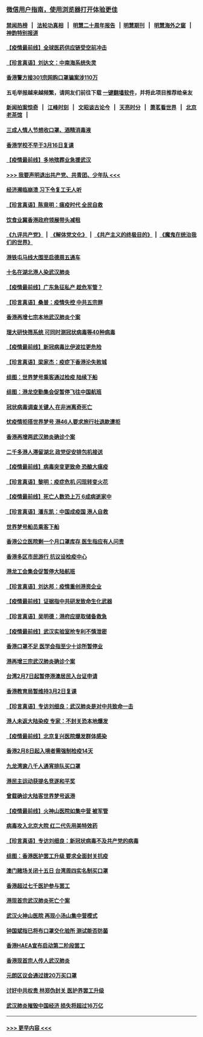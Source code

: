 ### [微信用户指南，使用浏览器打开体验更佳](https://github.com/gfw-breaker/banned-news1/blob/master/indexes/wechat-guide.md?t=0)
#### [禁闻热榜](热点新闻.md?t=0)  &nbsp;&nbsp;|&nbsp;&nbsp; [法轮功真相](https://github.com/gfw-breaker/truth/blob/master/README.md?t=0) &nbsp;&nbsp;|&nbsp;&nbsp; [明慧二十周年报告](https://github.com/gfw-breaker/mh-reports/blob/master/README.md?t=0) &nbsp;&nbsp;|&nbsp;&nbsp;[明慧期刊](https://github.com/gfw-breaker/mh-qikan) &nbsp;&nbsp;|&nbsp;&nbsp; [明慧海外之窗](https://github.com/gfw-breaker/mh-news/blob/master/README.md?t=0) &nbsp;&nbsp;|&nbsp;&nbsp; [神韵特别报道](https://github.com/gfw-breaker/mh-news/blob/master/shenyun.md?t=0)
#### [【疫情最前线】全球医药供应链受空前冲击](../pages/nsc415/n11869614.md?t=02170402) 
#### [【珍言真语】刘达文：中南海系统失灵](../pages/nsc415/n11869465.md?t=02170402) 
#### [香港警方接301宗网购口罩骗案涉110万](../pages/nsc415/n11867572.md?t=02170402) 
#### 五毛举报越来越频繁，请网友们前往下载 [一键翻墙软件](https://github.com/gfw-breaker/ssr-accounts)，并将此项目推荐给亲友
#### [新闻拍案惊奇](https://github.com/gfw-breaker/banned-news1/blob/master/pages/link4.md) &nbsp;&nbsp;|&nbsp;&nbsp; [江峰时刻](https://github.com/gfw-breaker/banned-news1/blob/master/pages/link4.md) &nbsp;&nbsp;|&nbsp;&nbsp; [文昭谈古论今](https://github.com/gfw-breaker/banned-news1/blob/master/pages/link4.md) &nbsp;&nbsp;|&nbsp;&nbsp; [天亮时分](https://github.com/gfw-breaker/banned-news1/blob/master/pages/link4.md) &nbsp;&nbsp;|&nbsp;&nbsp; [萧茗看世界](https://github.com/gfw-breaker/banned-news1/blob/master/pages/link4.md) &nbsp;&nbsp;|&nbsp;&nbsp; [北京老茶馆](https://github.com/gfw-breaker/banned-news1/blob/master/pages/link4.md) &nbsp;&nbsp;|&nbsp;&nbsp; 
#### [三成人情人节想收口罩、酒精消毒液](../pages/nsc415/n11867523.md?t=02170402) 
#### [香港学校不早于3月16日复课](../pages/nsc415/n11867498.md?t=02170402) 
#### [【疫情最前线】多地殡葬业急援武汉](../pages/nsc415/n11866914.md?t=02170402) 
#### [>>> 我要声明退出共产党、共青团、少年队 <<<](https://github.com/begood0513/goodnews/blob/master/quit/letter.md) 
#### [经济濒临崩溃 习下令复工无人听](../pages/nsc415/n11867269.md?t=02170402) 
#### [【珍言真语】陈竟明：瘟疫时代 全民自救](../pages/nsc415/n11866765.md?t=02170402) 
#### [饮食业冀香港政府领展带头减租](../pages/nsc415/n11864876.md?t=02170402) 
#### [《九评共产党》](https://github.com/begood0513/9ping.md/blob/master/README.md) &nbsp;|&nbsp; [《解体党文化》](../../../../jtdwh.md/blob/master/README.md)  &nbsp;|&nbsp; [《共产主义的终极目的》](../../../../gczydzjmd.md/blob/master/README.md) &nbsp;|&nbsp; [《魔鬼在统治我们的世界》](../../../../mgztzwmdsj.md/blob/master/README.md) 
#### [港铁屯马线大围至启德周五通车](../pages/nsc415/n11864842.md?t=02170402) 
#### [十名在湖北港人染武汉肺炎](../pages/nsc415/n11864807.md?t=02170402) 
#### [【疫情最前线】广东急征私产 趁危军管？](../pages/nsc415/n11864205.md?t=02170402) 
#### [【珍言真语】桑普：疫情失控 中共五宗罪](../pages/nsc415/n11864157.md?t=02170402) 
#### [香港再增七宗本地武汉肺炎个案](../pages/nsc415/n11862405.md?t=02170402) 
#### [理大研快筛系统 可同时测冠状病毒等40种病毒](../pages/nsc415/n11862376.md?t=02170402) 
#### [【疫情最前线】新冠病毒比伊波拉更危险](../pages/nsc415/n11862199.md?t=02170402) 
#### [【珍言真语】梁家杰：疫症下香港沦失败城](../pages/nsc415/n11861588.md?t=02170402) 
#### [组图：世界梦号乘客通过检疫 陆续下船](../pages/nsc415/n11858302.md?t=02170402) 
#### [组图：港龙空勤集会促暂停飞往中国航班](../pages/nsc415/n11858190.md?t=02170402) 
#### [冠状病毒调查关键人 在非洲离奇死亡](../pages/nsc415/n11859798.md?t=02170402) 
#### [忧疫情拒搭世界梦号 港46人要求旅行社退款遭拒](../pages/nsc415/n11859849.md?t=02170402) 
#### [香港再增两武汉肺炎确诊个案](../pages/nsc415/n11859833.md?t=02170402) 
#### [二千多港人滞留湖北 政党促安排包机接送](../pages/nsc415/n11859831.md?t=02170402) 
#### [【疫情最前线】病毒突变更致命 恐酿大瘟疫](../pages/nsc415/n11859604.md?t=02170402) 
#### [【珍言真语】黎明：疫症危机 闪现转变火花](../pages/nsc415/n11859199.md?t=02170402) 
#### [【疫情最前线】死亡人数恐上万 6成病逝家中](../pages/nsc415/n11856687.md?t=02170402) 
#### [【珍言真语】潘东凯：中国成疫国 港人自救](../pages/nsc415/n11856962.md?t=02170402) 
#### [世界梦号船员乘客下船](../pages/nsc415/n11856883.md?t=02170402) 
#### [香港公立医院剩一个月口罩库存 医生指应有人问责](../pages/nsc415/n11856875.md?t=02170402) 
#### [香港多区市民游行 抗议设检疫中心](../pages/nsc415/n11856866.md?t=02170402) 
#### [港龙工会集会促暂停大陆航班](../pages/nsc415/n11856840.md?t=02170402) 
#### [【珍言真语】刘达邦：疫情重创港资企业](../pages/nsc415/n11854274.md?t=02170402) 
#### [【疫情最前线】证据指中共研发致命生化武器](../pages/nsc415/n11853087.md?t=02170402) 
#### [【珍言真语】吴明德：港府应提取储备救急](../pages/nsc415/n11852734.md?t=02170402) 
#### [【疫情最前线】武汉实验室抢专利不慎泄密](../pages/nsc415/n11850310.md?t=02170402) 
#### [香港口罩不足 医学会指至少十诊所暂停业](../pages/nsc415/n11850301.md?t=02170402) 
#### [港再增三宗武汉肺炎确诊个案](../pages/nsc415/n11850328.md?t=02170402) 
#### [台湾2月7日起暂停港澳居民入台证申请](../pages/nsc415/n11850304.md?t=02170402) 
#### [香港教育局暂维持3月2日复课](../pages/nsc415/n11850260.md?t=02170402) 
#### [【珍言真语】专访刘细良：武汉肺炎是对中共致命一击](../pages/nsc415/n11849934.md?t=02170402) 
#### [港人未返大陆染疫 专家：不封关恐本地爆发](../pages/nsc415/n11848021.md?t=02170402) 
#### [【疫情最前线】北京复兴医院爆发群体感染](../pages/nsc415/n11847626.md?t=02170402) 
#### [香港2月8日起入境者需强制检疫14天](../pages/nsc415/n11847658.md?t=02170402) 
#### [九龙湾逾八千人通宵排队买口罩](../pages/nsc415/n11847647.md?t=02170402) 
#### [港民主运动获提名竞逐和平奖](../pages/nsc415/n11847633.md?t=02170402) 
#### [曾载确诊大陆客世界梦号返港](../pages/nsc415/n11847608.md?t=02170402) 
#### [【疫情最前线】火神山医院如集中营 被军管](../pages/nsc415/n11847524.md?t=02170402) 
#### [病毒攻入北京大院 红二代先用美特效药](../pages/nsc415/n11847427.md?t=02170402) 
#### [【珍言真语】专访刘细良：新冠状病毒不及共产党的病毒](../pages/nsc415/n11847164.md?t=02170402) 
#### [组图：香港医护罢工升级 要求全面封关抗疫](../pages/nsc415/n11844107.md?t=02170402) 
#### [澳门赌场关闭十五日 台湾周四实名制买口罩](../pages/nsc415/n11845083.md?t=02170402) 
#### [香港超过七千医护参与罢工](../pages/nsc415/n11845051.md?t=02170402) 
#### [港现首宗武汉肺炎死亡个案](../pages/nsc415/n11844998.md?t=02170402) 
#### [武汉火神山医院 再现小汤山集中营模式](../pages/nsc415/n11844763.md?t=02170402) 
#### [钟国斌指已将布口罩交化验所 测试能否防菌](../pages/nsc415/n11842783.md?t=02170402) 
#### [香港HAEA宣布启动第二阶段罢工](../pages/nsc415/n11842723.md?t=02170402) 
#### [香港现首宗人传人武汉肺炎](../pages/nsc415/n11842766.md?t=02170402) 
#### [元朗区议会通过拨20万买口罩](../pages/nsc415/n11842754.md?t=02170402) 
#### [讨好中共权贵 林郑伪封关 医护界罢工升级](../pages/nsc415/n11842359.md?t=02170402) 
#### [武汉肺炎摧毁中国经济 损失将超过16万亿](../pages/nsc415/n11839723.md?t=02170402) 

----
#### [ >>> 更早内容 <<< ](../indexes/nsc415-earlier.md)
